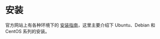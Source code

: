 # 安装
官方网站上有各种环境下的 [安装指南](https://docs.docker.com/installation/#installation)，这里主要介绍下 Ubuntu、Debian 和 CentOS 系列的安装。
